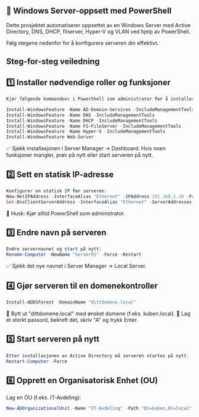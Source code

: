 ## 🚀 Windows Server-oppsett med PowerShell
Dette prosjektet automatiserer oppsettet av en Windows Server med Active Directory, DNS, DHCP, filserver, Hyper-V og VLAN ved hjelp av PowerShell. 

Følg stegene nedenfor for å konfigurere serveren din effektivt.


## Steg-for-steg veiledning
## 1️⃣ Installer nødvendige roller og funksjoner
```powershell
Kjør følgende kommandoer i PowerShell som administrator for å installere nødvendige tjenester:

Install-WindowsFeature -Name AD-Domain-Services -IncludeManagementTools
Install-WindowsFeature -Name DNS -IncludeManagementTools
Install-WindowsFeature -Name DHCP -IncludeManagementTools
Install-WindowsFeature -Name FS-FileServer -IncludeManagementTools
Install-WindowsFeature -Name Hyper-V -IncludeManagementTools
Install-WindowsFeature Web-Server
```
✅ Sjekk installasjonen i Server Manager → Dashboard. Hvis noen funksjoner mangler, prøv på nytt eller start serveren på nytt.



## 2️⃣ Sett en statisk IP-adresse

```powershell
Konfigurer en statisk IP for serveren:
New-NetIPAddress -InterfaceAlias "Ethernet" -IPAddress 192.168.1.10 -PrefixLength 24 -DefaultGateway 192.168.1.1
Set-DnsClientServerAddress -InterfaceAlias "Ethernet" -ServerAddresses 192.168.1.1
```
🔹 Husk: Kjør alltid PowerShell som administrator.


## 3️⃣ Endre navn på serveren
```powershell
Endre servernavnet og start på nytt:
Rename-Computer -NewName "Server01" -Force -Restart
```
✅ Sjekk det nye navnet i Server Manager → Local Server.


## 4️⃣ Gjør serveren til en domenekontroller
```powershell
Install-ADDSForest -DomainName "dittdomene.local"
```
🔹 Bytt ut "dittdomene.local" med ønsket domene (f.eks. kuben.local).
🔹 Lag et sterkt passord, bekreft det, skriv "A" og trykk Enter.


## 5️⃣ Start serveren på nytt
```powershell
Etter installasjonen av Active Directory må serveren startes på nytt:
Restart-Computer -Force
```

## 6️⃣ Opprett en Organisatorisk Enhet (OU)
Lag en OU (f.eks. IT-Avdeling):
```powershell
New-ADOrganizationalUnit -Name "IT-Avdeling" -Path "DC=kuben,DC=local"
```

